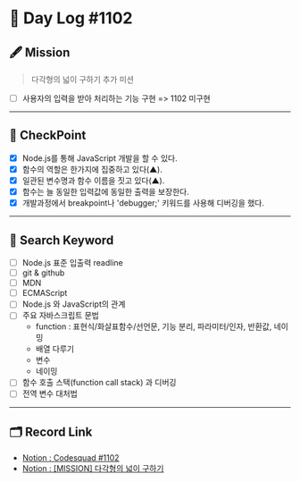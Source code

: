 # __🎥 Day Log #1102__

## 🖋 __Mission__
> 다각형의 넓이 구하기 추가 미션
- [ ] 사용자의 입력을 받아 처리하는 기능 구현 => 1102 미구현
---
## 📌 __CheckPoint__
- [X] Node.js를 통해 JavaScript 개발을 할 수 있다.
- [X] 함수의 역할은 한가지에 집중하고 있다(▲).
- [X] 일관된 변수명과 함수 이름을 짓고 있다(▲).
- [X] 함수는 늘 동일한 입력값에 동일한 출력을 보장한다.
- [X] 개발과정에서 breakpoint나 'debugger;' 키워드를 사용해 디버깅을 했다.
---
## 🔖 __Search Keyword__
- [ ] Node.js 표준 입출력 readline
- [ ] git & github
- [ ] MDN
- [ ] ECMAScript
- [ ] Node.js 와 JavaScript의 관계
- [ ] 주요 자바스크립트 문법
  - function : 표현식/화살표함수/선언문, 기능 분리, 파라미터/인자, 반환값, 네이밍
  - 배열 다루기
  - 변수
  - 네이밍
- [ ] 함수 호출 스택(function call stack) 과 디버깅
- [ ] 전역 변수 대처법
---
## 🗂 __Record Link__
- [Notion : Codesquad #1102](https://sprout-capybara-6f1.notion.site/Codesquad-1102-791d6800e9c04b54b62f4506f87c093c)
- [Notion : [MISSION] 다각형의 넓이 구하기](https://sprout-capybara-6f1.notion.site/MISSION-36871a3503704621b4ae973fb6ef2bb5)